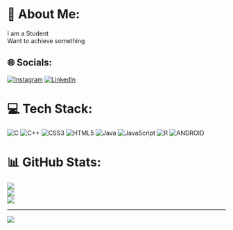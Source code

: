 # 💫 About Me:
I am a Student<br>Want to achieve something<br>


## 🌐 Socials:
[![Instagram](https://img.shields.io/badge/Instagram-%23E4405F.svg?logo=Instagram&logoColor=white)](https://instagram.com/_init_sai_pranav) [![LinkedIn](https://img.shields.io/badge/LinkedIn-%230077B5.svg?logo=linkedin&logoColor=white)](https://linkedin.com/in/www.linkedin.com/in/alleyss-vangala) 

# 💻 Tech Stack:
![C](https://img.shields.io/badge/c-%2300599C.svg?style=plastic&logo=c&logoColor=white) ![C++](https://img.shields.io/badge/c++-%2300599C.svg?style=plastic&logo=c%2B%2B&logoColor=white) ![CSS3](https://img.shields.io/badge/css3-%231572B6.svg?style=plastic&logo=css3&logoColor=white) ![HTML5](https://img.shields.io/badge/html5-%23E34F26.svg?style=plastic&logo=html5&logoColor=white) ![Java](https://img.shields.io/badge/java-%23ED8B00.svg?style=plastic&logo=java&logoColor=white) ![JavaScript](https://img.shields.io/badge/javascript-%23323330.svg?style=plastic&logo=javascript&logoColor=%23F7DF1E) ![R](https://img.shields.io/badge/r-%23276DC3.svg?style=plastic&logo=r&logoColor=white) ![ANDROID](https://img.shields.io/badge/android-%2320232a.svg?style=plastic&logo=android&logoColor=%a4c639)
# 📊 GitHub Stats:
![](https://github-readme-stats.vercel.app/api?username=Alleyss&theme=radical&hide_border=false&include_all_commits=false&count_private=false)<br/>
![](https://github-readme-streak-stats.herokuapp.com/?user=Alleyss&theme=radical&hide_border=false)<br/>
![](https://github-readme-stats.vercel.app/api/top-langs/?username=Alleyss&theme=radical&hide_border=false&include_all_commits=false&count_private=false&layout=compact)

---
[![](https://visitcount.itsvg.in/api?id=Alleyss&icon=2&color=2)](https://visitcount.itsvg.in)

<!-- Proudly created with GPRM ( https://gprm.itsvg.in ) -->

